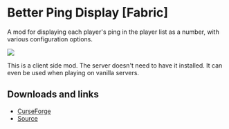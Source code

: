 # Better Ping Display [Fabric]
A mod for displaying each player's ping in the player list as a number, with various configuration options.

![](https://i.imgur.com/HTrH0i2.png)

This is a client side mod. The server doesn't need to have it installed. It can even be used when playing on vanilla servers.

## Downloads and links
- [CurseForge](https://www.curseforge.com/minecraft/mc-mods/better-ping-display-fabric)
- [Source](https://github.com/vladmarica/better-ping-display-fabric)